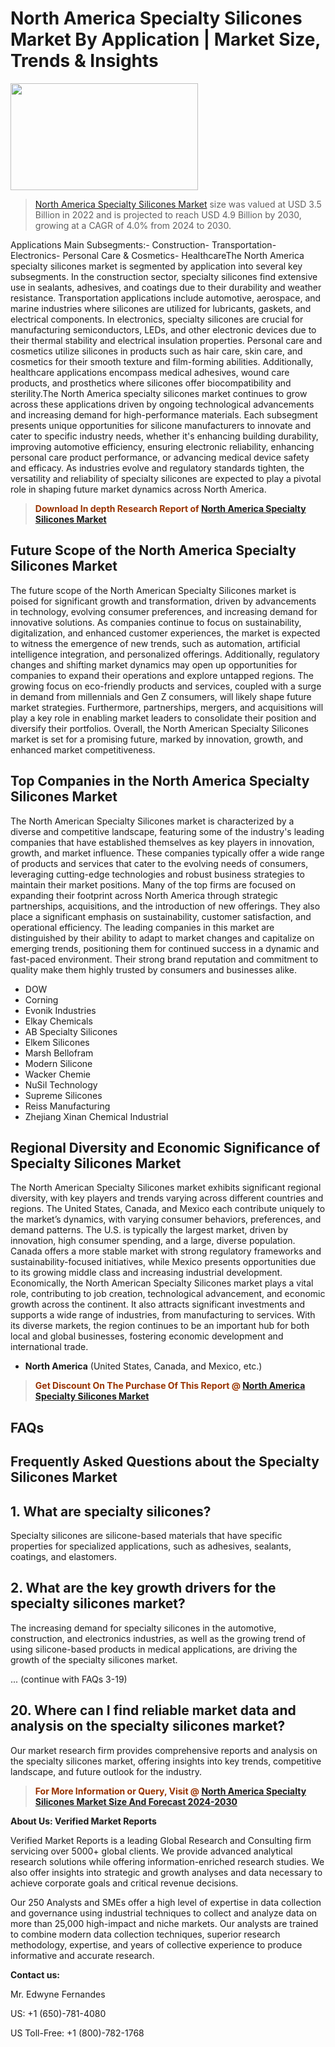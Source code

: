 <p><h1>North America Specialty Silicones Market By Application | Market Size, Trends & Insights</h1><p><img class="aligncenter size-medium wp-image-105565" src="https://ffe5etoiles.com/wp-content/uploads/2025/01/MST7-300x171.png" alt="" width="300" height="171" /></p><blockquote><p><a href="https://www.verifiedmarketreports.com/download-sample/?rid=628156&utm_source=Github-NA&utm_medium=362" target="_blank">North America Specialty Silicones Market</a> size was valued at USD 3.5 Billion in 2022 and is projected to reach USD 4.9 Billion by 2030, growing at a CAGR of 4.0% from 2024 to 2030.</p></blockquote>Applications Main Subsegments:- Construction- Transportation- Electronics- Personal Care & Cosmetics- HealthcareThe North America specialty silicones market is segmented by application into several key subsegments. In the construction sector, specialty silicones find extensive use in sealants, adhesives, and coatings due to their durability and weather resistance. Transportation applications include automotive, aerospace, and marine industries where silicones are utilized for lubricants, gaskets, and electrical components. In electronics, specialty silicones are crucial for manufacturing semiconductors, LEDs, and other electronic devices due to their thermal stability and electrical insulation properties. Personal care and cosmetics utilize silicones in products such as hair care, skin care, and cosmetics for their smooth texture and film-forming abilities. Additionally, healthcare applications encompass medical adhesives, wound care products, and prosthetics where silicones offer biocompatibility and sterility.The North America specialty silicones market continues to grow across these applications driven by ongoing technological advancements and increasing demand for high-performance materials. Each subsegment presents unique opportunities for silicone manufacturers to innovate and cater to specific industry needs, whether it's enhancing building durability, improving automotive efficiency, ensuring electronic reliability, enhancing personal care product performance, or advancing medical device safety and efficacy. As industries evolve and regulatory standards tighten, the versatility and reliability of specialty silicones are expected to play a pivotal role in shaping future market dynamics across North America.</p><blockquote><p><span style="color: #993300;"><strong>Download In depth Research Report of <a href="https://www.verifiedmarketreports.com/download-sample/?rid=628156&utm_source=Github-NA&utm_medium=362">North America Specialty Silicones Market</a></strong></span></p></blockquote><h2>Future Scope of the North America Specialty Silicones Market</h2><p>The future scope of the North American Specialty Silicones market is poised for significant growth and transformation, driven by advancements in technology, evolving consumer preferences, and increasing demand for innovative solutions. As companies continue to focus on sustainability, digitalization, and enhanced customer experiences, the market is expected to witness the emergence of new trends, such as automation, artificial intelligence integration, and personalized offerings. Additionally, regulatory changes and shifting market dynamics may open up opportunities for companies to expand their operations and explore untapped regions. The growing focus on eco-friendly products and services, coupled with a surge in demand from millennials and Gen Z consumers, will likely shape future market strategies. Furthermore, partnerships, mergers, and acquisitions will play a key role in enabling market leaders to consolidate their position and diversify their portfolios. Overall, the North American Specialty Silicones market is set for a promising future, marked by innovation, growth, and enhanced market competitiveness.</p><h2>Top Companies in the North America Specialty Silicones Market</h2><p>The North American Specialty Silicones market is characterized by a diverse and competitive landscape, featuring some of the industry's leading companies that have established themselves as key players in innovation, growth, and market influence. These companies typically offer a wide range of products and services that cater to the evolving needs of consumers, leveraging cutting-edge technologies and robust business strategies to maintain their market positions. Many of the top firms are focused on expanding their footprint across North America through strategic partnerships, acquisitions, and the introduction of new offerings. They also place a significant emphasis on sustainability, customer satisfaction, and operational efficiency. The leading companies in this market are distinguished by their ability to adapt to market changes and capitalize on emerging trends, positioning them for continued success in a dynamic and fast-paced environment. Their strong brand reputation and commitment to quality make them highly trusted by consumers and businesses alike.</p><p><ul><li>DOW </li><li> Corning </li><li> Evonik Industries </li><li> Elkay Chemicals </li><li> AB Specialty Silicones </li><li> Elkem Silicones </li><li> Marsh Bellofram </li><li> Modern Silicone </li><li> Wacker Chemie </li><li> NuSil Technology </li><li> Supreme Silicones </li><li> Reiss Manufacturing </li><li> Zhejiang Xinan Chemical Industrial</li></ul></p><h2>Regional Diversity and Economic Significance of Specialty Silicones Market</h2><p>The North American Specialty Silicones market exhibits significant regional diversity, with key players and trends varying across different countries and regions. The United States, Canada, and Mexico each contribute uniquely to the market’s dynamics, with varying consumer behaviors, preferences, and demand patterns. The U.S. is typically the largest market, driven by innovation, high consumer spending, and a large, diverse population. Canada offers a more stable market with strong regulatory frameworks and sustainability-focused initiatives, while Mexico presents opportunities due to its growing middle class and increasing industrial development. Economically, the North American Specialty Silicones market plays a vital role, contributing to job creation, technological advancement, and economic growth across the continent. It also attracts significant investments and supports a wide range of industries, from manufacturing to services. With its diverse markets, the region continues to be an important hub for both local and global businesses, fostering economic development and international trade.</p><ul> <li><strong>North America</strong> (United States, Canada, and Mexico, etc.)</li></ul><blockquote><p><span style="color: #993300;"><strong>Get Discount On The Purchase Of This Report @ <a href="https://www.verifiedmarketreports.com/ask-for-discount/?rid=628156&utm_source=Github-NA&utm_medium=362">North America Specialty Silicones Market</a></strong></span></p></blockquote><h2>FAQs</h2><p><h2>Frequently Asked Questions about the Specialty Silicones Market</h1><h2>1. What are specialty silicones?</div><div></h2><p>Specialty silicones are silicone-based materials that have specific properties for specialized applications, such as adhesives, sealants, coatings, and elastomers.</p><h2>2. What are the key growth drivers for the specialty silicones market?</div><div></h2><p>The increasing demand for specialty silicones in the automotive, construction, and electronics industries, as well as the growing trend of using silicone-based products in medical applications, are driving the growth of the specialty silicones market.</p>... (continue with FAQs 3-19)<h2>20. Where can I find reliable market data and analysis on the specialty silicones market?</div><div></h2><p>Our market research firm provides comprehensive reports and analysis on the specialty silicones market, offering insights into key trends, competitive landscape, and future outlook for the industry.</p></body></html></p><blockquote><p><span style="color: #993300;"><strong>For More Information or Query, Visit @ <a href="https://www.verifiedmarketreports.com/product/specialty-silicones-market/">North America Specialty Silicones Market Size And Forecast 2024-2030</a></strong></span></p></blockquote><p><strong>About Us: Verified Market Reports</strong></p><p>Verified Market Reports is a leading Global Research and Consulting firm servicing over 5000+ global clients. We provide advanced analytical research solutions while offering information-enriched research studies. We also offer insights into strategic and growth analyses and data necessary to achieve corporate goals and critical revenue decisions.</p><p>Our 250 Analysts and SMEs offer a high level of expertise in data collection and governance using industrial techniques to collect and analyze data on more than 25,000 high-impact and niche markets. Our analysts are trained to combine modern data collection techniques, superior research methodology, expertise, and years of collective experience to produce informative and accurate research.</p><p><strong>Contact us:</strong></p><p>Mr. Edwyne Fernandes</p><p>US: +1 (650)-781-4080</p><p>US Toll-Free: +1 (800)-782-1768</p>
